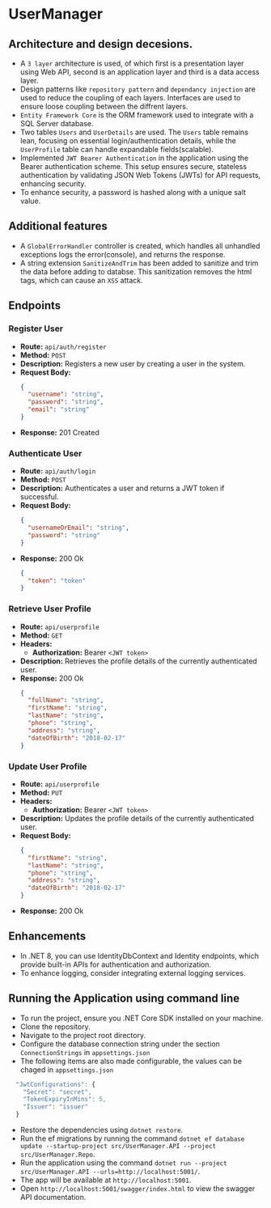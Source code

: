 # UserManager

## Architecture and design decesions.

- A `3 layer` architecture is used, of which first is a presentation layer using Web API, second is an application layer and third is a data access layer.
- Design patterns like `repository pattern` and `dependancy injection` are used to reduce the coupling of each layers. Interfaces are used to ensure loose coupling between the diffrent layers.
- `Entity Framework Core` is the ORM framework used to integrate with a SQL Server database.
- Two tables `Users` and `UserDetails` are used. The `Users` table remains lean, focusing on essential login/authentication details, while the `UserProfile` table can handle expandable fields(scalable).
- Implemented `JWT Bearer Authentication` in the application using the Bearer authentication scheme. This setup ensures secure, stateless authentication by validating JSON Web Tokens (JWTs) for API requests, enhancing security.
- To enhance security, a password is hashed along with a unique salt value.

## Additional features

- A `GlobalErrorHandler` controller is created, which handles all unhandled exceptions logs the error(console), and returns the response.
- A string extension `SanitizeAndTrim` has been added to sanitize and trim the data before adding to databse. This sanitization removes the html tags, which can cause an `XSS` attack.

## Endpoints

### Register User

- **Route:** `api/auth/register`
- **Method:** `POST`
- **Description:** Registers a new user by creating a user in the system.
- **Request Body:**
  ```json
  {
    "username": "string",
    "password": "string",
    "email": "string"
  }
  ```
- **Response:** 201 Created

### Authenticate User

- **Route:** `api/auth/login`
- **Method:** `POST`
- **Description:** Authenticates a user and returns a JWT token if successful.
- **Request Body:**
  ```json
  {
    "usernameOrEmail": "string",
    "password": "string"
  }
  ```
- **Response:** 200 Ok
  ```json
  {
    "token": "token"
  }
  ```

### Retrieve User Profile

- **Route:** `api/userprofile`
- **Method:** `GET`
- **Headers:**
  - **Authorization:** Bearer `<JWT token>`
- **Description:** Retrieves the profile details of the currently authenticated user.
- **Response:** 200 Ok
  ```json
  {
    "fullName": "string",
    "firstName": "string",
    "lastName": "string",
    "phone": "string",
    "address": "string",
    "dateOfBirth": "2018-02-17"
  }
  ```

### Update User Profile

- **Route:** `api/userprofile`
- **Method:** `PUT`
- **Headers:**
  - **Authorization:** Bearer `<JWT token>`
- **Description:** Updates the profile details of the currently authenticated user.
- **Request Body:**
  ```json
  {
    "firstName": "string",
    "lastName": "string",
    "phone": "string",
    "address": "string",
    "dateOfBirth": "2018-02-17"
  }
  ```
- **Response:** 200 Ok

## Enhancements

- In .NET 8, you can use IdentityDbContext and Identity endpoints, which provide built-in APIs for authentication and authorization.
- To enhance logging, consider integrating external logging services.

## Running the Application using command line

- To run the project, ensure you .NET Core SDK installed on your machine.
- Clone the repository.
- Navigate to the project root directory.
- Configure the database connection string under the section `ConnectionStrings` in `appsettings.json`
- The following items are also made configurable, the values can be chaged in `appsettings.json`

```js
  "JwtConfigurations": {
    "Secret": "secret",
    "TokenExpiryInMins": 5,
    "Issuer": "issuer"
  }
```

- Restore the dependencies using `dotnet restore`.
- Run the ef migrations by running the command `dotnet ef database update --startup-project src/UserManager.API --project src/UserManager.Repo`.
- Run the application using the command `dotnet run --project src/UserManager.API --urls=http://localhost:5001/`.
- The app will be available at `http://localhost:5001`.
- Open `http://localhost:5001/swagger/index.html` to view the swagger API documentation.
